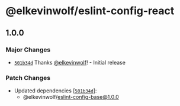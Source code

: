 # @elkevinwolf/eslint-config-react

## 1.0.0
### Major Changes



- [`501b34d`](https://github.com/elkevinwolf/devtools/commit/501b34d55bc4e7cdbab70edf1ccc0f09ccbf5884) Thanks [@elkevinwolf](https://github.com/elkevinwolf)! - Initial release


### Patch Changes

- Updated dependencies [[`501b34d`](https://github.com/elkevinwolf/devtools/commit/501b34d55bc4e7cdbab70edf1ccc0f09ccbf5884)]:
  - @elkevinwolf/eslint-config-base@1.0.0
